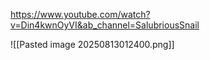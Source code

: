 https://www.youtube.com/watch?v=Din4kwnOyVI&ab_channel=SalubriousSnail

![[Pasted image 20250813012400.png]]